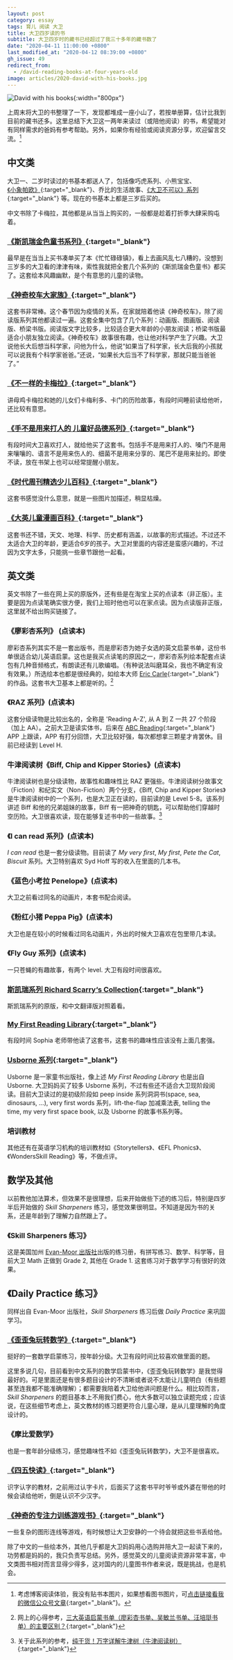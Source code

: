 ```yaml
---
layout: post
category: essay
tags: 育儿 阅读 大卫
title: 大卫四岁读的书
subtitle: 大卫四岁时的藏书已经超过了我三十多年的藏书数了
date: "2020-04-11 11:00:00 +0800"
last_modified_at: "2020-04-12 08:39:00 +0800"
gh_issue: 49
redirect_from:
  - /david-reading-books-at-four-years-old
image: articles/2020-david-with-his-books.jpg
---
```


![David with his books]({{site.images_baseurl}}/photos/david-with-his-books-2020.jpg?w=1280){:width="800px"}

上周末将大卫的书整理了一下，发现都堆成一座小山了，若按单册算，估计比我到目前的藏书还多。这里总结下大卫这一两年来读过（或陪他阅读）的书，希望能对有同样需求的爸妈有参考帮助。另外，如果你有经验或阅读资源分享，欢迎留言交流。[^1]

## 中文类

大卫一、二岁时读过的书基本都送人了，包括像巧虎系列、小熊宝宝、[《小象帕欧》](http://product.dangdang.com/23537580.html){:target="_blank"}、乔比的生活故事、[《大卫不可以》系列](http://product.dangdang.com/27913773.html){:target="_blank"} 等。现在的书基本上都是三岁后买的。

中文书除了卡梅拉，其他都是从当当上购买的，一般都是趁着打折季大肆采购屯着。

### [《斯凯瑞金色童书系列》](http://product.dangdang.com/27852072.html){:target="_blank"}

最早是在当当上买书凑单买了本《忙忙碌碌镇》，看上去画风乱七八糟的，没想到三岁多的大卫看的津津有味，索性我就把全套几个系列的《斯凯瑞金色童书》都买了。这套绘本风趣幽默，是个有意思的儿童的读物。

### [《神奇校车大家族》](http://product.dangdang.com/25547473.html){:target="_blank"}

这套书非常棒。这个春节因为疫情的关系，在家就陪着他读《神奇校车》，除了阅读版系列其他都读过一遍。这套全集中包含了几个系列：动画版、图画版、阅读版、桥梁书版。阅读版文字比较多，比较适合更大年龄的小朋友阅读；桥梁书版最适合小朋友独立阅读。《神奇校车》故事很有趣，也让他对科学产生了兴趣。大卫说他长大后想当科学家，问他为什么，他说“如果当了科学家，长大后我的小孩就可以说我有个科学家爸爸。”还说，“如果长大后当不了科学家，那就只能当爸爸了。”

### [《不一样的卡梅拉》](http://product.dangdang.com/25074553.html){:target="_blank"}

讲母鸡卡梅拉和她的儿女们卡梅利多、卡门的历险故事，有段时间睡前读给他听，还比较有意思。

### [《手不是用来打人的 儿童好品德系列》](http://product.dangdang.com/25284537.html){:target="_blank"}

有段时间大卫喜欢打人，就给他买了这套书。包括手不是用来打人的、嗓门不是用来嚷嚷的、语言不是用来伤人的、细菌不是用来分享的、尾巴不是用来扯的。即使不读，放在书架上也可以经常提醒小朋友。

### [《时代周刊精选少儿百科》](http://product.dangdang.com/25090975.html){:target="_blank"}

这套书感觉没什么意思，就是一些图片加描述，稍显枯燥。

### [《大英儿童漫画百科》](http://product.dangdang.com/23949257.html){:target="_blank"}

这套书还不错，天文、地理、科学、历史都有涵盖，以故事的形式描述。不过还不太适合大卫的年龄，更适合6岁的孩子。大卫对里面的内容还是蛮感兴趣的，不过因为文字太多，只能挑一些章节跟他一起看。

## 英文类

英文书除了一些在网上买的原版外，还有些是在淘宝上买的点读本（非正版）。主要是因为点读笔确实很方便，我们上班时他也可以在家点读。因为点读版非正版，这里就不给出购买链接了。

### 《廖彩杏系列》 (点读本)

廖彩杏系列其实不是一套出版书，而是廖彩杏为她子女选的英文启蒙书单，这份书单很适合幼儿英语启蒙。这也是我买点读笔的原因之一，廖彩杏系列绘本配套点读包有几种音频格式，有朗读还有儿歌编唱。（有种说法叫磨耳朵，我也不确定有没有效果。）所选绘本也都是很经典的，如绘本大师 [Eric Carle](https://eric-carle.com/){:target="_blank"} 的作品。这套书大卫基本上都是听的。[^2]

### 《RAZ 系列》(点读本)

这套分级读物是比较出名的，全称是 'Reading A-Z', 从 A 到 Z 一共 27 个阶段（加上 AA）。之前大卫是读实体书，后来在 [ABC Reading](https://apps.apple.com/cn/app/abc-reading-%E5%AE%B6%E5%BA%AD%E8%8B%B1%E8%AF%AD%E5%90%AF%E8%92%99%E6%97%A9%E6%95%99/id1338646799?l=en){:target="_blank"} APP 上跟读，APP 有打分回馈，大卫比较好强，每次都想拿三颗星才肯罢休。目前已经读到 Level H.

### 牛津阅读树《Biff, Chip and Kipper Stories》(点读本)

牛津阅读树也是分级读物，故事性和趣味性比 RAZ 更强些。牛津阅读树分故事文（Fiction）和纪实文（Non-Fiction）两个分支，《Biff, Chip and Kipper Stories》是牛津阅读树中的一个系列，也是大卫正在读的，目前读的是 Level 5-8。该系列讲述 Biff 和他的兄弟姐妹的故事，Biff 有一把神奇的钥匙，可以帮助他们穿越时空历险。大卫很喜欢读，现在能够复述书中的一些故事。[^3]

### 《I can read 系列》(点读本)

*I can read* 也是一套分级读物。目前读了 *My very first*, *My first*, *Pete the Cat*, *Biscuit* 系列。大卫特别喜欢 Syd Hoff 写的收入在里面的几本书。

### 《蓝色小考拉 Penelope》(点读本)

大卫之前看过同名的动画片，本套书配合阅读。

### 《粉红小猪 Peppa Pig》(点读本)

大卫也是在较小的时候看过同名动画片，外出的时候大卫喜欢在包里带几本读。

### 《Fly Guy 系列》(点读本)

一只苍蝇的有趣故事，有两个 level. 大卫有段时间很喜欢。

### [斯凯瑞系列 Richard Scarry‘s Collection](http://product.dangdang.com/1442021906.html){:target="_blank"}

斯凯瑞系列的原版，和中文翻译版对照着看。

### [My First Reading Library](http://product.dangdang.com/1037317382.html){:target="_blank"}

有段时间 Sophia 老师带他读了这套书，这套书的趣味性应该没有上面几套强。

### [Usborne 系列](http://search.dangdang.com/?key=&key3=Usborne+Publishing&medium=01&category_path=01.00.00.00.00.00){:target="_blank"}

Usborne 是一家童书出版社，像上述 *My First Reading Library* 也是出自 Usborne. 大卫妈妈买了较多 Usborne 系列，不过有些还不适合大卫现阶段阅读。目前大卫读过的是初级阶段如 peep inside 系列洞洞书(space, sea, dinosaurs, ...), very first words 系列，lift-the-flap 加减乘法表, telling the time, my very first space book, 以及 Usborne 的故事书系列等。

### 培训教材

其他还有在英语学习机构的培训教材如《Storytellers》、《EFL Phonics》、《WondersSkill Reading》等，不做点评。

## 数学及其他

以前教他加法算术，但效果不是很理想，后来开始做些下述的练习后，特别是四岁半后开始做的 *Skill Sharpeners* 练习，感觉效果很明显。不知道是因为书的关系，还是年龄到了理解力自然跟上了。

### 《Skill Sharpeners 练习》

这是美国加州 [Evan-Moor 出版社](https://www.evan-moor.com/)出版的练习册，有拼写练习、数学、科学等，目前大卫 Math 正做到 Grade 2, 其他在 Grade 1. 这套练习对于数学学习有很好的效果。

## 《Daily Practice 练习》

同样出自 Evan-Moor 出版社，*Skill Sharpeners* 练习后做 *Daily Practice* 来巩固学习。

### [《歪歪兔玩转数学》](http://product.dangdang.com/25165082.html){:target="_blank"}

挺好的一套数学启蒙练习，按年龄分级。大卫有段时间比较喜欢做里面的题。

这里多说几句，目前看到中文系列的数学启蒙书中，《歪歪兔玩转数学》是我觉得最好的。可是里面还是有很多题目设计的不清晰或者说不太能让儿童明白（有些题甚至连我都不能准确理解）；都需要我陪着大卫给他讲问题是什么。相比较而言，*Skill Sharpeners* 的题目基本上不用我们费心，他大多数可以独立读题完成；应该说，在这些细节考虑上，英文教材的练习题更符合儿童心理，是从儿童理解的角度设计的。

### 《摩比爱数学》

也是一套年龄分级练习，感觉趣味性不如《歪歪兔玩转数学》，大卫不是很喜欢。

### [《四五快读》](http://product.dangdang.com/410272229.html){:target="_blank"}

识字认字的教材，之前用过认字卡片，后面买了这套书平时爷爷或外婆在带他的时候会读给他听，倒是认识不少汉字。

### [《神奇的专注力训练游戏书》](http://product.dangdang.com/24040304.html){:target="_blank"}

一些复杂的图形连线等游戏，有时候想让大卫安静的一个待会就把这些书丢给他。


除了中文的一些绘本外，其他几乎都是大卫妈妈用心选购并陪大卫一起读下来的，功劳都是妈妈的，我只负责写总结。另外，感觉英文的儿童阅读资源非常丰富，中文类图书相对而言显得少得多，这对国内的儿童图书作者来说，既是挑战，也是机会。

[^1]: 考虑博客阅读体验，我没有贴书本图片，如果想看图书图片，可[点击链接看我的微信公众号文章](https://mp.weixin.qq.com/s?src=11&timestamp=1586694919&ver=2274&signature=*dZxx7JmBPseuIEln4oLJgItmv21bdmpJrgmnTMlbKmtfgkXzHH4Yj6yo*RAlQbRKPJWOpacF2nubTu6H4NSDYK2hezN3vZioCL2cxvSx45sDeZwnonIoL6UEEFFI524&new=1){:target="_blank"}。

[^2]: 网上的心得参考，[三大英语启蒙书单（廖彩杏书单、吴敏兰书单、汪培珽书单）的主要区别？](https://www.zhihu.com/question/60245836){:target="_blank"}

[^3]: 关于此系列的参考，[纯干货！万字详解牛津树（牛津阅读树）](https://zhuanlan.zhihu.com/p/90064805){:target="_blank"}
